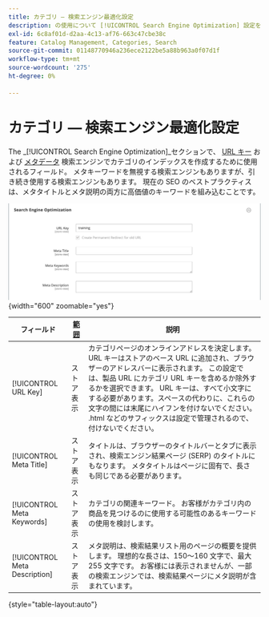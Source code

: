 ```yaml
---
title: カテゴリ — 検索エンジン最適化設定
description: の使用について [!UICONTROL Search Engine Optimization] 設定を使用して、カテゴリのインデックスを作成するために検索エンジンで使用される URL キーおよびメタデータフィールドを定義します。
exl-id: 6c8af01d-d2aa-4c13-af76-663c47cbe38c
feature: Catalog Management, Categories, Search
source-git-commit: 01148770946a236ece2122be5a88b963a0f07d1f
workflow-type: tm+mt
source-wordcount: '275'
ht-degree: 0%

---
```


# カテゴリ — 検索エンジン最適化設定

The _[!UICONTROL Search Engine Optimization]_セクションで、 [URL キー](catalog-urls.md) および [メタデータ](../merchandising-promotions/meta-data.md) 検索エンジンでカテゴリのインデックスを作成するために使用されるフィールド。 メタキーワードを無視する検索エンジンもありますが、引き続き使用する検索エンジンもあります。 現在の SEO のベストプラクティスは、メタタイトルとメタ説明の両方に高価値のキーワードを組み込むことです。

![検索エンジンの最適化](./assets/categories-search-engine-optimization.png){width="600" zoomable="yes"}

| フィールド | [範囲](../getting-started/websites-stores-views.md#scope-settings) | 説明 |
|--- |--- |----------------------------------------------------|
| [!UICONTROL URL Key] | ストア表示 | カテゴリページのオンラインアドレスを決定します。 URL キーはストアのベース URL に追加され、ブラウザーのアドレスバーに表示されます。 この設定では、製品 URL にカテゴリ URL キーを含めるか除外するかを選択できます。 URL キーは、すべて小文字にする必要があります。スペースの代わりに、これらの文字の間には末尾にハイフンを付けないでください。 .html などのサフィックスは設定で管理されるので、付けないでください。 |
| [!UICONTROL Meta Title] | ストア表示 | タイトルは、ブラウザーのタイトルバーとタブに表示され、検索エンジン結果ページ (SERP) のタイトルにもなります。 メタタイトルはページに固有で、長さも同じである必要があります。 |
| [!UICONTROL Meta Keywords] | ストア表示 | カテゴリの関連キーワード。 お客様がカテゴリ内の商品を見つけるのに使用する可能性のあるキーワードの使用を検討します。 |
| [!UICONTROL Meta Description] | ストア表示 | メタ説明は、検索結果リスト用のページの概要を提供します。 理想的な長さは、150～160 文字で、最大 255 文字です。 お客様には表示されませんが、一部の検索エンジンでは、検索結果ページにメタ説明が含まれています。 |

{style="table-layout:auto"}
